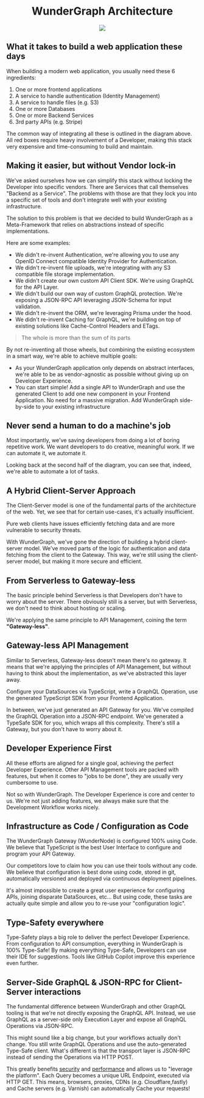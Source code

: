 <div align="center">
  <h1>WunderGraph Architecture</h1>
</div>

<div align="center">
  <img src="../../assets/wundergraph_architecture_comparison.png" height="auto"/>
</div>

## What it takes to build a web application these days

When building a modern web application,
you usually need these 6 ingredients:

1. One or more frontend applications
2. A service to handle authentication (Identity Management)
3. A service to handle files (e.g. S3)
4. One or more Databases
5. One or more Backend Services
6. 3rd party APIs (e.g. Stripe)

The common way of integrating all these is outlined in the diagram above.
All red boxes require heavy involvement of a Developer,
making this stack very expensive and time-consuming to build and maintain.

## Making it easier, but without Vendor lock-in

We've asked ourselves how we can simplify this stack without locking the Developer into specific vendors.
There are Services that call themselves "Backend as a Service".
The problems with those are that they lock you into a specific set of tools and don't integrate well with your existing infrastructure.

The solution to this problem is that we decided to build WunderGraph as a Meta-Framework that relies on abstractions instead of specific implementations.

Here are some examples:

- We didn't re-invent Authentication, we're allowing you to use any OpenID Connect compatible Identity Provider for Authentication.
- We didn't re-invent file uploads, we're integrating with any S3 compatible file storage implementation.
- We didn't create our own custom API Client SDK. We're using GraphQL for the API Layer.
- We didn't build our own way of custom GraphQL protection. We're exposing a JSON-RPC API leveraging JSON-Schema for input validation.
- We didn't re-invent the ORM, we're leveraging Prisma under the hood.
- We didn't re-invent Caching for GraphQL, we're building on top of existing solutions like Cache-Control Headers and ETags.

> The whole is more than the sum of its parts

By not re-inventing all those wheels,
but combining the existing ecosystem in a smart way,
we're able to achieve multiple goals:

- As your WunderGraph application only depends on abstract interfaces,
  we're able to be as vendor-agnostic as possible without giving up on Developer Experience.
- You can start simple! Add a single API to WunderGraph and use the generated Client to add one new component in your Frontend Application.
  No need for a massive migration.
  Add WunderGraph side-by-side to your existing infrastructure

## Never send a human to do a machine's job

Most importantly, we've saving developers from doing a lot of boring repetitive work.
We want developers to do creative, meaningful work.
If we can automate it, we automate it.

Looking back at the second half of the diagram,
you can see that, indeed, we're able to automate a lot of tasks.

## A Hybrid Client-Server Approach

The Client-Server model is one of the fundamental parts of the architecture of the web.
Yet, we see that for certain use-cases, it's actually insufficient.

Pure web clients have issues efficiently fetching data and are more vulnerable to security threats.

With WunderGraph, we've gone the direction of building a hybrid client-server model.
We've moved parts of the logic for authentication and data fetching from the client to the Gateway.
This way, we're still using the client-server model,
but making it more secure and efficient.

## From Serverless to Gateway-less

The basic principle behind Serverless is that Developers don't have to worry about the server.
There obviously still is a server,
but with Serverless,
we don't need to think about hosting or scaling.

We're applying the same principle to API Management, coining the term **"Gateway-less"**.

## Gateway-less API Management

Similar to Serverless, Gateway-less doesn't mean there's no gateway.
It means that we're applying the principles of API Management,
but without having to think about the implementation,
as we've abstracted this layer away.

Configure your DataSources via TypeScript,
write a GraphQL Operation,
use the generated TypeScript SDK from your Frontend Application.

In between, we've just generated an API Gateway for you.
We've compiled the GraphQL Operation into a JSON-RPC endpoint.
We've generated a TypeSafe SDK for you, which wraps all this complexity.
There's still a Gateway, but you don't have to worry about it.

## Developer Experience First

All these efforts are aligned for a single goal, achieving the perfect Developer Experience.
Other API Management tools are packed with features,
but when it comes to "jobs to be done",
they are usually very cumbersome to use.

Not so with WunderGraph.
The Developer Experience is core and center to us.
We're not just adding features,
we always make sure that the Development Workflow works nicely.

## Infrastructure as Code / Configuration as Code

The WunderGraph Gateway (WunderNode) is configured 100% using Code. We believe that TypeScript is the best User
Interface to configure and program your API Gateway.

Our competitors love to claim how you can use their tools without any code.
We believe that configuration is best done using code,
stored in git, automatically versioned and deployed via continuous deployment pipelines.

It's almost impossible to create a great user experience for configuring APIs,
joining disparate DataSources, etc...
But using code, these tasks are actually quite simple and allow you to re-use your "configuration logic".

## Type-Safety everywhere

Type-Safety plays a big role to deliver the perfect Developer Experience. From configuration to API consumption,
everything in WunderGraph is 100% Type-Safe!
By making everything Type-Safe, Developers can use their IDE for suggestions.
Tools like GitHub Copilot improve this experience even further.

## Server-Side GraphQL & JSON-RPC for Client-Server interactions

The fundamental difference between WunderGraph and other GraphQL tooling is that we're not directly exposing the GraphQL API.
Instead, we use GraphQL as a server-side only Execution Layer and expose all GraphQL Operations via JSON-RPC.

This might sound like a big change,
but your workflows actually don't change.
You still write GraphQL Operations and use the auto-generated Type-Safe client.
What's different is that the transport layer is JSON-RPC instead of sending the Operations via HTTP POST.

This greatly benefits [security](https://wundergraph.com/blog/the_complete_graphql_security_guide_fixing_the_13_most_common_graphql_vulnerabilities_to_make_your_api_production_ready) and [performance](https://wundergraph.com/blog/benchmark_apollo_federation_gateway_v1_vs_v2_vs_wundergraph) and allows us to "leverage the platform".
Each Query becomes a unique URL Endpoint,
executed via HTTP GET.
This means, browsers, proxies, CDNs (e.g. Cloudflare,fastly) and Cache servers (e.g. Varnish) can automatically Cache your requests!
